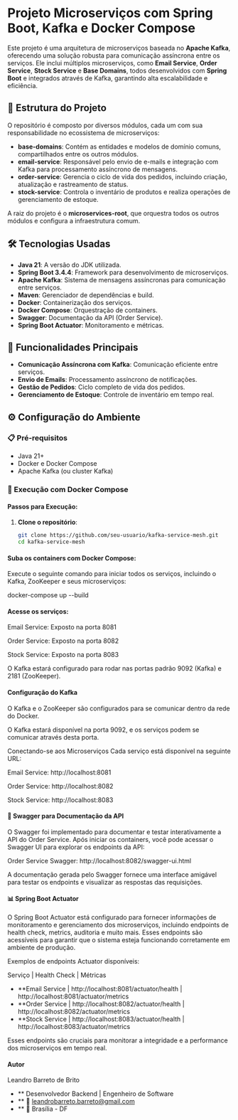 # Projeto Microserviços com Spring Boot, Kafka e Docker Compose

Este projeto é uma arquitetura de microserviços baseada no **Apache Kafka**, oferecendo uma solução robusta para comunicação assíncrona entre os serviços. Ele inclui múltiplos microserviços, como **Email Service**, **Order Service**, **Stock Service** e **Base Domains**, todos desenvolvidos com **Spring Boot** e integrados através de Kafka, garantindo alta escalabilidade e eficiência.

## 📂 Estrutura do Projeto

O repositório é composto por diversos módulos, cada um com sua responsabilidade no ecossistema de microserviços:

- **base-domains**: Contém as entidades e modelos de domínio comuns, compartilhados entre os outros módulos.
- **email-service**: Responsável pelo envio de e-mails e integração com Kafka para processamento assíncrono de mensagens.
- **order-service**: Gerencia o ciclo de vida dos pedidos, incluindo criação, atualização e rastreamento de status.
- **stock-service**: Controla o inventário de produtos e realiza operações de gerenciamento de estoque.

A raiz do projeto é o **microservices-root**, que orquestra todos os outros módulos e configura a infraestrutura comum.

## 🛠 Tecnologias Usadas

- **Java 21**: A versão do JDK utilizada.
- **Spring Boot 3.4.4**: Framework para desenvolvimento de microserviços.
- **Apache Kafka**: Sistema de mensagens assíncronas para comunicação entre serviços.
- **Maven**: Gerenciador de dependências e build.
- **Docker**: Containerização dos serviços.
- **Docker Compose**: Orquestração de containers.
- **Swagger**: Documentação da API (Order Service).
- **Spring Boot Actuator**: Monitoramento e métricas.

## 🚀 Funcionalidades Principais

- **Comunicação Assíncrona com Kafka**: Comunicação eficiente entre serviços.
- **Envio de Emails**: Processamento assíncrono de notificações.
- **Gestão de Pedidos**: Ciclo completo de vida dos pedidos.
- **Gerenciamento de Estoque**: Controle de inventário em tempo real.

## ⚙️ Configuração do Ambiente

### 📋 Pré-requisitos

- Java 21+
- Docker e Docker Compose
- Apache Kafka (ou cluster Kafka)

### 🐳 Execução com Docker Compose

#### Passos para Execução:

1. **Clone o repositório**:
   ```bash
   git clone https://github.com/seu-usuario/kafka-service-mesh.git
   cd kafka-service-mesh
#### Suba os containers com Docker Compose:

Execute o seguinte comando para iniciar todos os serviços, incluindo o Kafka, ZooKeeper e seus microserviços:

docker-compose up --build


#### Acesse os serviços:

Email Service: Exposto na porta 8081

Order Service: Exposto na porta 8082

Stock Service: Exposto na porta 8083

O Kafka estará configurado para rodar nas portas padrão 9092 (Kafka) e 2181 (ZooKeeper).

    
#### Configuração do Kafka
O Kafka e o ZooKeeper são configurados para se comunicar dentro da rede do Docker.

O Kafka estará disponível na porta 9092, e os serviços podem se comunicar através desta porta.

Conectando-se aos Microserviços
Cada serviço está disponível na seguinte URL:

Email Service: http://localhost:8081

Order Service: http://localhost:8082

Stock Service: http://localhost:8083

#### 📖 Swagger para Documentação da API
O Swagger foi implementado para documentar e testar interativamente a API do Order Service. Após iniciar os containers, você pode acessar o Swagger UI para explorar os endpoints da API:

Order Service Swagger: http://localhost:8082/swagger-ui.html

A documentação gerada pelo Swagger fornece uma interface amigável para testar os endpoints e visualizar as respostas das requisições.

#### 📊 Spring Boot Actuator
O Spring Boot Actuator está configurado para fornecer informações de monitoramento e gerenciamento dos microserviços, incluindo endpoints de health check, metrics, auditoria e muito mais. Esses endpoints são acessíveis para garantir que o sistema esteja funcionando corretamente em ambiente de produção.

Exemplos de endpoints Actuator disponíveis:

Serviço | Health Check | Métricas
- **Email Service | http://localhost:8081/actuator/health | http://localhost:8081/actuator/metrics
- **Order Service | http://localhost:8082/actuator/health | http://localhost:8082/actuator/metrics
- **Stock Service | http://localhost:8083/actuator/health | http://localhost:8083/actuator/metrics



Esses endpoints são cruciais para monitorar a integridade e a performance dos microserviços em tempo real.

####  Autor

Leandro Barreto de Brito
- ** Desenvolvedor Backend | Engenheiro de Software
- ** 📧 leandrobarreto.barreto@gmail.com
- ** 📍 Brasília - DF

